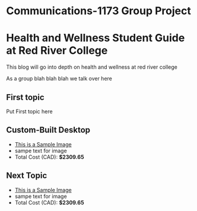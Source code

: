 # Communications-1173 Group Project


# Health and Wellness Student Guide at Red River College

This blog will go into depth on health and wellness at red river college


As a group blah blah blah we talk over here

## First topic
Put First topic here 

## Custom-Built Desktop

- [This is a Sample Image](https://static.vecteezy.com/system/resources/thumbnails/009/273/280/small/concept-of-loneliness-and-disappointment-in-love-sad-man-sitting-element-of-the-picture-is-decorated-by-nasa-free-photo.jpg)
- sampe text for image
- Total Cost (CAD): <B>$2309.65</B>

## Next Topic 

- [This is a Sample Image](https://static.vecteezy.com/system/resources/thumbnails/009/273/280/small/concept-of-loneliness-and-disappointment-in-love-sad-man-sitting-element-of-the-picture-is-decorated-by-nasa-free-photo.jpg)
- sampe text for image
- Total Cost (CAD): <B>$2309.65</B>




</body>
</html>
